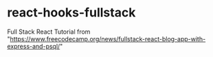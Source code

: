 # react-hooks-fullstack
Full Stack React Tutorial from "https://www.freecodecamp.org/news/fullstack-react-blog-app-with-express-and-psql/"
